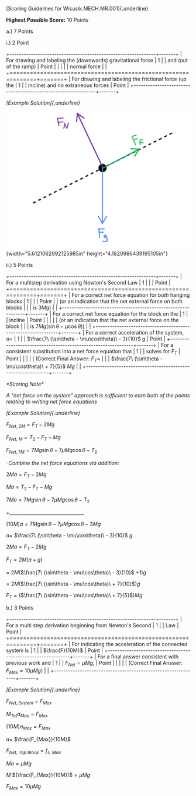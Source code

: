 [Scoring Guidelines for Wisusik.MECH.MR.001]{.underline}

**Highest Possible Score:** 10 Points

a.) 7 Points

i.) 2 Point

+--------------------------------------------------------------+-------+
| For drawing and labeling the (downwards) gravitational force | 1     |
| and (out of the ramp)                                        | Point |
|                                                              |       |
| normal force                                                 |       |
+==============================================================+=======+
| For drawing and labeling the frictional force (up the        | 1     |
| incline) and no extraneous forces                            | Point |
+--------------------------------------------------------------+-------+

*[Example Solution]{.underline}*

![](media/image1.png){width="5.6121062992125985in"
height="4.1820986439195105in"}

ii.) 5 Points

+--------------------------------------------------------------+-------+
| For a multistep derivation using Newton's Second Law         | 1     |
|                                                              | Point |
+==============================================================+=======+
| For a correct net force equation for *both* hanging blocks   | 1     |
|                                                              | Point |
| (or an indication that the net external force on both blocks |       |
| is $3Mg$)                                                    |       |
+--------------------------------------------------------------+-------+
| For a correct net force equation for the block on the        | 1     |
| incline                                                      | Point |
|                                                              |       |
| (or an indication that the net external force on the block   |       |
| is $7Mg(\sin\theta - \mu\cos\theta)$)                        |       |
+--------------------------------------------------------------+-------+
| For a correct acceleration of the system, $a =$              | 1     |
| $\frac{7\ (\sin\theta - \mu\cos\theta)\  - 3}{10}$ $g$       | Point |
+--------------------------------------------------------------+-------+
| For a consistent substitution into a net force equation that | 1     |
| solves for $F_{T}$                                           | Point |
|                                                              |       |
| (Correct Final Answer: $F_{T} =$                             |       |
| $\frac{7\ (\sin\theta - \mu\cos\theta)\  + 7}{5}$ $Mg$      |       |
+--------------------------------------------------------------+-------+

*\*Scoring Note\**

*A "net force on the system" approach is sufficient to earn both of the
points relating to writing net force equations*

*[Example Solution]{.underline}*

$F_{Net,\ 2M} = F_{T} - 2Mg$

$F_{Net,\ M} = T_{2} - F_{T} - Mg$

$F_{Net,7M} = 7Mg\sin\theta - 7\mu Mg\cos\theta - T_{2}$

*-Combine the net force equations via addition:*

$2Ma = F_{T} - 2Mg$

$Ma = T_{2} - F_{T} - Mg$

$7Ma = 7Mg\sin\theta - 7\mu Mg\cos\theta - T_{2}$

+\_\_\_\_\_\_\_\_\_\_\_\_\_\_\_\_\_\_\_\_\_\_\_\_\_\_\_\_\_\_\_\_

$(10M)a = 7Mg\sin\theta - 7\mu Mg\cos\theta - 3Mg$

$a =$ $\frac{7\ (\sin\theta - \mu\cos\theta)\  - 3}{10}$ $g$

$2Ma = F_{T} - 2Mg$

$F_{T} = 2M(a + g)$

$=$ $2M($$\frac{7\ (\sin\theta - \mu\cos\theta)\  - 3}{10}$ $+ 1)g$

$=$ $2M($$\frac{7\ (\sin\theta - \mu\cos\theta)\  + 7}{10}$$)g$

$F_{T} = ($$\frac{7\ (\sin\theta - \mu\cos\theta)\  + 7}{5}$$)Mg$

b.) 3 Points

+--------------------------------------------------------------+-------+
| For a multi step derivation beginning from Newton's Second   | 1     |
| Law                                                          | Point |
+==============================================================+=======+
| For indicating the acceleration of the connected system is   | 1     |
| $\frac{F}{10M}$                                              | Point |
+--------------------------------------------------------------+-------+
| For a final answer consistent with previous work and         | 1     |
| $F_{Net} = \mu Mg$,                                          | Point |
|                                                              |       |
| (Correct Final Answer: $F_{Max} = 10\mu Mg$)                 |       |
+--------------------------------------------------------------+-------+

*[Example Solution]{.underline}*

$F_{Net,System} = F_{Max}$

$M_{Tot}a_{Max} = F_{Max}$

$(10M)a_{Max} = F_{Max}$

$a =$ $\frac{F_{Max}}{10M}$

$F_{Net,\ Top\ Block} = f_{s,\ Max}$

$Ma = \mu Mg$

$M$ $(\frac{F_{Max}}{10M})$$= \mu Mg$

$F_{Max} = 10\mu Mg$
